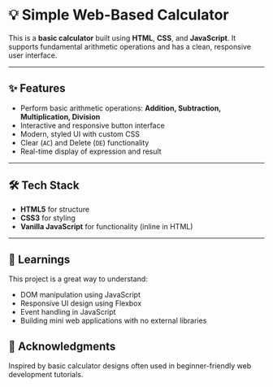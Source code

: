 # 💡 Simple Web-Based Calculator

This is a **basic calculator** built using **HTML**, **CSS**, and **JavaScript**. It supports fundamental arithmetic operations and has a clean, responsive user interface.

---

## ✨ Features

- Perform basic arithmetic operations: **Addition, Subtraction, Multiplication, Division**
- Interactive and responsive button interface
- Modern, styled UI with custom CSS
- Clear (`AC`) and Delete (`DE`) functionality
- Real-time display of expression and result

---

## 🛠️ Tech Stack

- **HTML5** for structure
- **CSS3** for styling
- **Vanilla JavaScript** for functionality (inline in HTML)

---

## 🧠 Learnings
This project is a great way to understand:
- DOM manipulation using JavaScript
- Responsive UI design using Flexbox
- Event handling in JavaScript
- Building mini web applications with no external libraries

## 🙌 Acknowledgments

Inspired by basic calculator designs often used in beginner-friendly web development tutorials.


